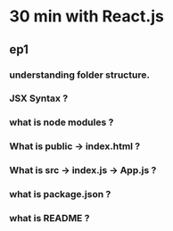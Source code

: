 # 30 min with React.js 
 
 ## ep1

  ### understanding folder structure. 
  
  ### JSX Syntax ?
  ### what is node modules ?
  ### What is public -> index.html ?
  ### What is src -> index.js -> App.js ?
  ### what is package.json ?
  ### what is README ?

